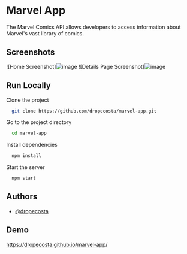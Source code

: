 
# Marvel App

The Marvel Comics API allows developers to access information about Marvel's vast library of
comics.


## Screenshots

![Home Screenshot]![image](![image](https://user-images.githubusercontent.com/13908414/145943737-828547b8-9e20-47e5-a7a3-2453c7817813.png))
![Details Page Screenshot]![image](![image](![image](https://user-images.githubusercontent.com/13908414/145943985-9ba7c634-d264-41fd-b719-f4ba8eace578.png)))


## Run Locally

Clone the project

```bash
  git clone https://github.com/dropecosta/marvel-app.git
```

Go to the project directory

```bash
  cd marvel-app
```

Install dependencies

```bash
  npm install
```

Start the server

```bash
  npm start
```


## Authors

- [@dropecosta](https://github.com/dropecosta)



## Demo

https://dropecosta.github.io/marvel-app/
